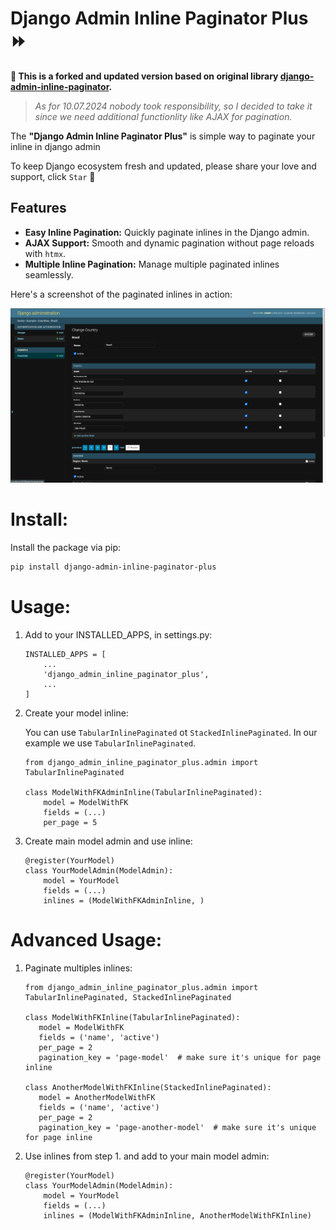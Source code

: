 Django Admin Inline Paginator Plus ⏩
=====================================

**🍴 This is a forked and updated version based on original library [django-admin-inline-paginator](https://github.com/shinneider/django-admin-inline-paginator).**

> *As for 10.07.2024 nobody took responsibility, so I decided to take it since we need additional functionlity like AJAX for pagination.*

The **"Django Admin Inline Paginator Plus"** is simple way to paginate your inline in django admin

To keep Django ecosystem fresh and updated, please share your love and support, click `Star` 🫶

## Features
- **Easy Inline Pagination:** Quickly paginate inlines in the Django admin.
- **AJAX Support:** Smooth and dynamic pagination without page reloads with `htmx`.
- **Multiple Inline Pagination:** Manage multiple paginated inlines seamlessly.


Here's a screenshot of the paginated inlines in action:

![Django Admin Inline Paginator Plus screenshot](https://github.com/DmytroLitvinov/django-admin-inline-paginator-plus/blob/bd4d0eb435ae86b37473044a6d192405c3f0c86f/example/django-admin-inline-paginator-plus.png "Screenshot of Django Admin Inline Paginator Plus")


# Install:

Install the package via pip:

```bash
pip install django-admin-inline-paginator-plus
```

# Usage:

1. Add to your INSTALLED_APPS, in settings.py:

   ```
   INSTALLED_APPS = [
       ...
       'django_admin_inline_paginator_plus',
       ...
   ]
   ```
2. Create your model inline:

    You can use `TabularInlinePaginated` ot `StackedInlinePaginated`. In our example we use `TabularInlinePaginated`.

   ```
   from django_admin_inline_paginator_plus.admin import TabularInlinePaginated

   class ModelWithFKAdminInline(TabularInlinePaginated):
       model = ModelWithFK
       fields = (...)
       per_page = 5
   ```

3. Create main model admin and use inline:

    ```
    @register(YourModel)
    class YourModelAdmin(ModelAdmin):
        model = YourModel
        fields = (...)
        inlines = (ModelWithFKAdminInline, )
    ```

# Advanced Usage:

1. Paginate multiples inlines:

    ```
    from django_admin_inline_paginator_plus.admin import TabularInlinePaginated, StackedInlinePaginated

    class ModelWithFKInline(TabularInlinePaginated):
       model = ModelWithFK
       fields = ('name', 'active')
       per_page = 2
       pagination_key = 'page-model'  # make sure it's unique for page inline

    class AnotherModelWithFKInline(StackedInlinePaginated):
       model = AnotherModelWithFK
       fields = ('name', 'active')
       per_page = 2
       pagination_key = 'page-another-model'  # make sure it's unique for page inline
    ```

2. Use inlines from step 1. and add to your main model admin:

    ```
    @register(YourModel)
    class YourModelAdmin(ModelAdmin):
        model = YourModel
        fields = (...)
        inlines = (ModelWithFKAdminInline, AnotherModelWithFKInline)
    ```
